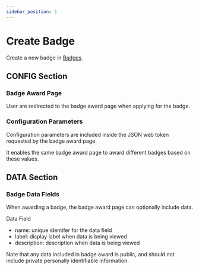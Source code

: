 ```yaml
---
sidebar_position: 3
---
```


# Create Badge

Create a new badge in [Badges](https://app.akaprofiles.com/creator/badges).

## CONFIG Section

### Badge Award Page

User are redirected to the badge award page when applying for the badge.

### Configuration Parameters

Configuration parameters are included inside the JSON web token requested by the badge award page.

It enables the same badge award page to award different badges based on these values.

## DATA Section

### Badge Data Fields

When awarding a badge, the badge award page can optionally include data.

Data Field

- name: unique identifer for the data field
- label: display label when data is being viewed
- description: description when data is being viewed

Note that any data included in badge award is public, and should not include private personally identifiable information.
